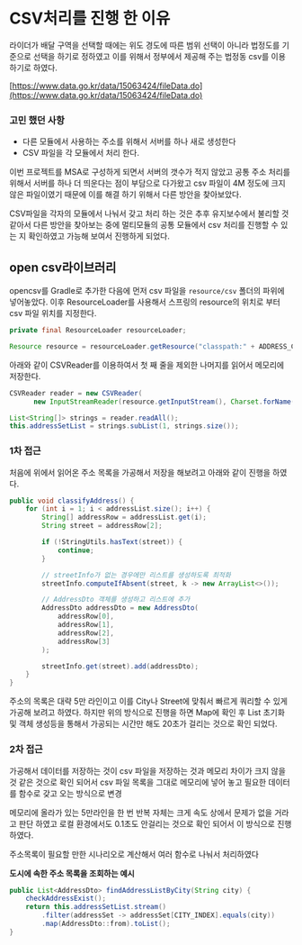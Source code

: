 # CSV처리를 진행 한 이유

라이더가 배달 구역을 선택할 때에는 위도 경도에 따른 범위 선택이 아니라 법정도를 기준으로 선택을 하기로 정하였고 이를 위해서 정부에서 제공해 주는 법정동 csv를 이용하기로 하였다.

[https://www.data.go.kr/data/15063424/fileData.do](https://www.data.go.kr/data/15063424/fileData.do)

### 고민 했던 사항

- 다른 모듈에서 사용하는 주소를 위해서 서버를 하나 새로 생성한다
- CSV 파일을 각 모듈에서 처리 한다.

이번 프로젝트를 MSA로 구성하게 되면서 서버의 갯수가 적지 않았고 공통 주소 처리를 위해서 서버를 하나 더 띄운다는 점이 부담으로 다가왔고 csv 파일이 4M 정도에 크지 않은 파일이였기 때문에 이를 해결 하기 위해서 다른 방안을 찾아보았다.

CSV파일을 각자의 모듈에서 나눠서 갖고 처리 하는 것은 추후 유지보수에서 불리할 것 같아서 다른 방안을 찾아보는 중에 멀티모듈의 공통 모듈에서 csv 처리를 진행할 수 있는 지 확인하였고 가능해 보여서 진행하게 되었다.

## open csv라이브러리

opencsv를 Gradle로 추가한 다음에 먼저 csv 파일을 `resource/csv` 폴더의 파위에 넣어놓았다. 이후 ResourceLoader를 사용해서 스프링의 resource의 위치로 부터 csv 파일 위치를 지정한다.

```java
private final ResourceLoader resourceLoader;

Resource resource = resourceLoader.getResource("classpath:" + ADDRESS_CSV);
```

아래와 같이 CSVReader를 이용하여서 첫 째 줄을 제외한 나머지를 읽어서 메모리에 저장한다.

```java
CSVReader reader = new CSVReader(
      new InputStreamReader(resource.getInputStream(), Charset.forName("EUC-KR")));

List<String[]> strings = reader.readAll();
this.addressSetList = strings.subList(1, strings.size());
```

### 1차 접근

처음에 위에서 읽어온 주소 목록을 가공해서 저장을 해보려고 아래와 같이 진행을 하였다.

```java
public void classifyAddress() {
    for (int i = 1; i < addressList.size(); i++) {
        String[] addressRow = addressList.get(i);
        String street = addressRow[2];

        if (!StringUtils.hasText(street)) {
            continue;
        }

        // streetInfo가 없는 경우에만 리스트를 생성하도록 최적화
        streetInfo.computeIfAbsent(street, k -> new ArrayList<>());

        // AddressDto 객체를 생성하고 리스트에 추가
        AddressDto addressDto = new AddressDto(
            addressRow[0],
            addressRow[1],
            addressRow[2],
            addressRow[3]
        );

        streetInfo.get(street).add(addressDto);
    }
}
```

주소의 목록은 대략 5만 라인이고 이를 City나 Street에 맞춰서 빠르게 쿼리할 수 있게 가공해 보려고 하였다. 하지만 위의 방식으로 진행을 하면 Map에 확인 후 List 초기화 및 객체 생성등을 통해서 가공되는 시간만 해도 20초가 걸리는 것으로 확인 되었다.

### 2차 접근

가공해서 데이터를 저장하는 것이 csv 파일을 저장하는 것과 메모리 차이가 크지 않을 것 같은 것으로 확인 되어서 csv 파일 목록을 그대로 메모리에 넣어 놓고 필요한 데이터를 함수로 갖고 오는 방식으로 변경

메모리에 올라가 있는 5만라인을 한 번 반복 자체는 크게 속도 상에서 문제가 없을 거라고 판단 하였고 로컬 환경에서도 0.1초도 안걸리는 것으로 확인 되어서 이 방식으로 진행하였다.

주소목록이 필요할 만한 시나리오로 계산해서 여러 함수로 나눠서 처리하였다

**도시에 속한 주소 목록을 조회하는 예시**

```java
public List<AddressDto> findAddressListByCity(String city) {
    checkAddressExist();
    return this.addressSetList.stream()
        .filter(addressSet -> addressSet[CITY_INDEX].equals(city))
        .map(AddressDto::from).toList();
}
```